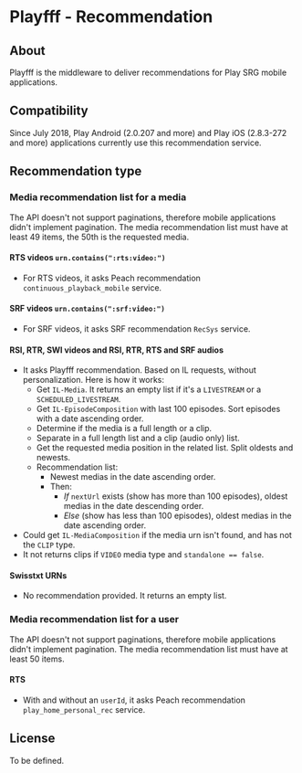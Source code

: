 Playfff - Recommendation
=============

## About

Playfff is the middleware to deliver recommendations for Play SRG mobile applications.

## Compatibility

Since July 2018, Play Android (2.0.207 and more) and Play iOS (2.8.3-272 and more) applications currently use this recommendation service.

## Recommendation type

### Media recommendation list for a media

The API doesn't not support paginations, therefore mobile applications didn't implement pagination. The media recommendation list must have at least 49 items, the 50th is the requested media.

#### RTS videos `urn.contains(":rts:video:")`

- For RTS videos, it asks Peach recommendation `continuous_playback_mobile` service.

#### SRF videos `urn.contains(":srf:video:")`

- For SRF videos, it asks SRF recommendation `RecSys` service.

#### RSI, RTR, SWI videos and RSI, RTR, RTS and SRF audios

- It asks Playfff recommendation. Based on IL requests, without personalization. Here is how it works:
	- Get `IL-Media`. It returns an empty list if it's a `LIVESTREAM` or a `SCHEDULED_LIVESTREAM`.
	- Get `IL-EpisodeComposition` with last 100 episodes. Sort episodes with a date ascending order.
	- Determine if the media is a full length or a clip.
	- Separate in a full length list and a clip (audio only) list.
	- Get the requested media position in the related list. Split oldests and newests.
	- Recommendation list:
		- Newest medias in the date ascending order.
		- Then:
			- *If* `nextUrl` exists (show has more than 100 episodes), oldest medias in the date descending order.
			- *Else* (show has less than 100 episodes), oldest medias in the date ascending order.
- Could get `IL-MediaComposition` if the media urn isn't found, and has not the `CLIP` type.
- It not returns clips if `VIDEO` media type and `standalone == false`.

#### Swisstxt URNs

- No recommendation provided. It returns an empty list.

### Media recommendation list for a user

The API doesn't not support paginations, therefore mobile applications didn't implement pagination. The media recommendation list must have at least 50 items.

#### RTS

- With and without an `userId`, it asks Peach recommendation `play_home_personal_rec` service.
 
## License

To be defined.
